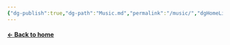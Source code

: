 ```yaml
---
{"dg-publish":true,"dg-path":"Music.md","permalink":"/music/","dgHomeLink":true,"dgShowInlineTitle":true,"dgEnableSearch":true,"dgLinkPreview":true,"dgShowTags":true,"noteIcon":""}
---
```


#### <a href="/" target="_self">← Back to home</a>
